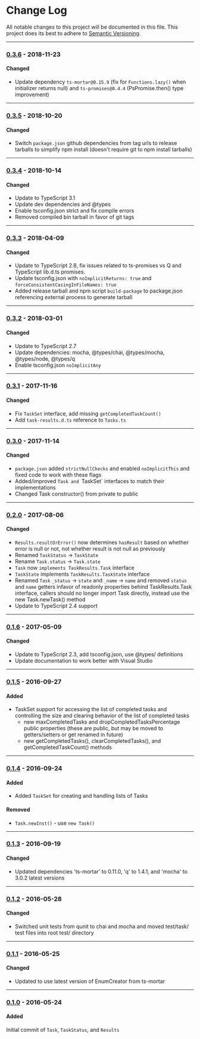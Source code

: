 ﻿# Change Log
All notable changes to this project will be documented in this file.
This project does its best to adhere to [Semantic Versioning](http://semver.org/).


--------
### [0.3.6](N/A) - 2018-11-23
#### Changed
* Update dependency `ts-mortar@0.15.9` (fix for `Functions.lazy()` when initializer returns null) and `ts-promises@0.4.4` (PsPromise.then() type improvement)


--------
### [0.3.5](N/A) - 2018-10-20
#### Changed
* Switch `package.json` github dependencies from tag urls to release tarballs to simplify npm install (doesn't require git to npm install tarballs)


--------
### [0.3.4](https://github.com/TeamworkGuy2/ts-task-results/commit/03e1a0a8dbd322faf217b1ecb11858717520026e) - 2018-10-14
#### Changed
* Update to TypeScript 3.1
* Update dev dependencies and @types
* Enable tsconfig.json strict and fix compile errors
* Removed compiled bin tarball in favor of git tags


--------
### [0.3.3](https://github.com/TeamworkGuy2/ts-task-results/commit/2bfc413d8d1264086c99c203e7e6217ccae639f7) - 2018-04-09
#### Changed
* Update to TypeScript 2.8, fix issues related to ts-promises vs Q and TypeScript lib.d.ts promises.
* Update tsconfig.json with `noImplicitReturns: true` and `forceConsistentCasingInFileNames: true`
* Added release tarball and npm script `build-package` to package.json referencing external process to generate tarball


--------
### [0.3.2](https://github.com/TeamworkGuy2/ts-task-results/commit/2616143e120681a2463d821238f1fd53eb015743) - 2018-03-01
#### Changed
* Update to TypeScript 2.7
* Update dependencies: mocha, @types/chai, @types/mocha, @types/node, @types/q
* Enable tsconfig.json `noImplicitAny`


--------
### [0.3.1](https://github.com/TeamworkGuy2/ts-task-results/commit/aabed012252a80678d72fb1c755b9b8cf81554c2) - 2017-11-16
#### Changed
* Fix `TaskSet` interface, add missing `getCompletedTaskCount()`
* Add `task-results.d.ts` reference to `Tasks.ts`


--------
### [0.3.0](https://github.com/TeamworkGuy2/ts-task-results/commit/0c2345d69f39e38225b71dfd13446a817a548807) - 2017-11-14
#### Changed
* `package.json` added `strictNullChecks` and enabled `noImplicitThis` and fixed code to work with these flags
* Added/improved `Task and `TaskSet` interfaces to match their implementations
* Changed Task constructor() from private to public


--------
### [0.2.0](https://github.com/TeamworkGuy2/ts-task-results/commit/c52c8840d7f91e9d00261384e213c368a0cf70e0) - 2017-08-06
#### Changed
* `Results.resultOrError()` now determines `hasResult` based on whether error is null or not, not whether result is not null as previously
* Renamed `TaskStatus` -> `TaskState`
* Rename `Task.status` -> `Task.state`
* `Task` now `implements TaskResults.Task` interface
* `TaskState` implements `TaskResults.TaskState` interface
* Renamed `Task` `_status` -> `state` and `_name` -> `name` and removed `status` and `name` getters infavor of readonly properties behind TaskResults.Task interface, callers should no longer import Task directly, instead use the new Task.newTask() method
* Update to TypeScript 2.4 support


--------
### [0.1.6](https://github.com/TeamworkGuy2/ts-task-results/commit/e45e1ebad2a012a385199ff06d216864930980a6) - 2017-05-09
#### Changed
* Update to TypeScript 2.3, add tsconfig.json, use @types/ definitions
* Update documentation to work better with Visual Studio


--------
### [0.1.5](https://github.com/TeamworkGuy2/ts-task-results/commit/fbcf39949f39fe6ca8f11fb453a8d49440cab2c2) - 2016-09-27
#### Added
* TaskSet support for accessing the list of completed tasks and controlling the size and clearing behavior of the list of completed tasks
  * new maxCompletedTasks and dropCompletedTasksPercentage public properties (these are public, but may be moved to getters/setters or get renamed in future)
  * new getCompletedTasks(), clearCompletedTasks(), and getCompletedTaskCount() methods


--------
### [0.1.4](https://github.com/TeamworkGuy2/ts-task-results/commit/277d8f51441b3ceec8bb0d592efffb7bf9f8e109) - 2016-09-24
#### Added
* Added `TaskSet` for creating and handling lists of Tasks

#### Removed
 * `Task.newInst()` - use `new Task()`


--------
### [0.1.3](https://github.com/TeamworkGuy2/ts-task-results/commit/7b1ce2a24f891e562a88fe330984c6204a6168ed) - 2016-09-19
#### Changed
* Updated dependencies 'ts-mortar' to 0.11.0, 'q' to 1.4.1, and 'mocha' to 3.0.2 latest versions


--------
### [0.1.2](https://github.com/TeamworkGuy2/ts-task-results/commit/f75b9c2682b0f5e85986e8791e85311281c3ccc9) - 2016-05-28
#### Changed
* Switched unit tests from qunit to chai and mocha and moved test/task/ test files into root test/ directory


--------
### [0.1.1](https://github.com/TeamworkGuy2/ts-task-results/commit/84d099bc92572e687dbd8889f4182773b8a17690) - 2016-05-25
#### Changed
* Updated to use latest version of EnumCreator from ts-mortar


--------
### [0.1.0](https://github.com/TeamworkGuy2/ts-task-results/commit/46cb886b4855c665226347d0a1f3251f0f040fdc) - 2016-05-24
#### Added
Initial commit of `Task`, `TaskStatus`, and `Results`